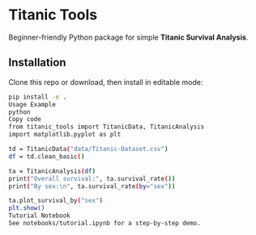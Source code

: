 # Titanic Tools

Beginner-friendly Python package for simple **Titanic Survival Analysis**.

## Installation
Clone this repo or download, then install in editable mode:

```bash
pip install -e .
Usage Example
python
Copy code
from titanic_tools import TitanicData, TitanicAnalysis
import matplotlib.pyplot as plt

td = TitanicData("data/Titanic-Dataset.csv")
df = td.clean_basic()

ta = TitanicAnalysis(df)
print("Overall survival:", ta.survival_rate())
print("By sex:\n", ta.survival_rate(by="sex"))

ta.plot_survival_by("sex")
plt.show()
Tutorial Notebook
See notebooks/tutorial.ipynb for a step-by-step demo.
